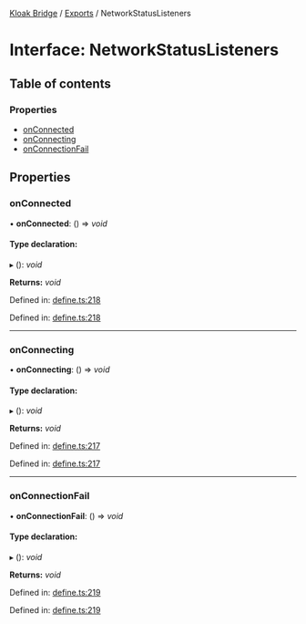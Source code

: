 [Kloak Bridge](../README.md) / [Exports](../modules.md) / NetworkStatusListeners

# Interface: NetworkStatusListeners

## Table of contents

### Properties

- [onConnected](networkstatuslisteners.md#onconnected)
- [onConnecting](networkstatuslisteners.md#onconnecting)
- [onConnectionFail](networkstatuslisteners.md#onconnectionfail)

## Properties

### onConnected

• **onConnected**: () => *void*

#### Type declaration:

▸ (): *void*

**Returns:** *void*

Defined in: [define.ts:218](https://github.com/CoNET-project/kloak-bridge/blob/95909fa/src/define.ts#L218)

Defined in: [define.ts:218](https://github.com/CoNET-project/kloak-bridge/blob/95909fa/src/define.ts#L218)

___

### onConnecting

• **onConnecting**: () => *void*

#### Type declaration:

▸ (): *void*

**Returns:** *void*

Defined in: [define.ts:217](https://github.com/CoNET-project/kloak-bridge/blob/95909fa/src/define.ts#L217)

Defined in: [define.ts:217](https://github.com/CoNET-project/kloak-bridge/blob/95909fa/src/define.ts#L217)

___

### onConnectionFail

• **onConnectionFail**: () => *void*

#### Type declaration:

▸ (): *void*

**Returns:** *void*

Defined in: [define.ts:219](https://github.com/CoNET-project/kloak-bridge/blob/95909fa/src/define.ts#L219)

Defined in: [define.ts:219](https://github.com/CoNET-project/kloak-bridge/blob/95909fa/src/define.ts#L219)
